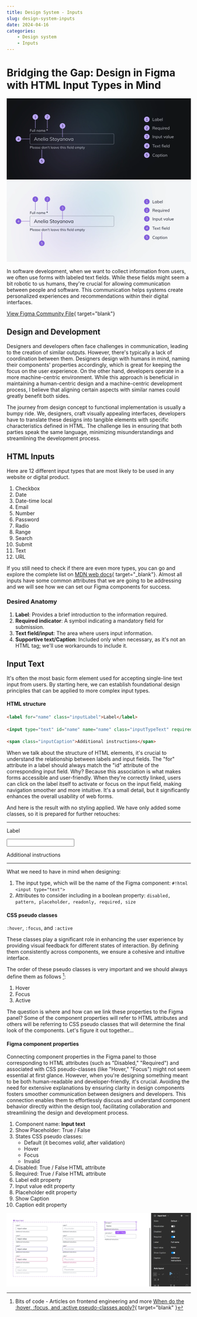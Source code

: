 ```yaml
---
title: Design System - Inputs
slug: design-system-inputs
date: 2024-04-16
categories: 
    - Design system
    - Inputs
---
```


# Bridging the Gap: Design in Figma with HTML Input Types in Mind

![Figma input type text anatomy](../../img/blog/input-type-text-anatomy-dark.webp#only-dark)
![Figma input type text anatomy](../../img/blog/input-type-text-anatomy-light.webp#only-light)

In software development, when we want to collect information from users, we often use forms with labeled text fields. While these fields might seem a bit robotic to us humans, they're crucial for allowing communication between people and software. This communication helps systems create personalized experiences and recommendations within their digital interfaces.

<!-- more -->

[View Figma Community File](https://www.figma.com/community/file/1365035881732469486/inputs){ target="blank"}

## Design and Development

Designers and developers often face challenges in communication, leading to the creation of similar outputs. However, there's typically a lack of coordination between them. Designers design with humans in mind, naming their components' properties accordingly, which is great for keeping the focus on the user experience. On the other hand, developers operate in a more machine-centric environment. While this approach is beneficial in maintaining a human-centric design and a machine-centric development process, I believe that aligning certain aspects with similar names could greatly benefit both sides.

The journey from design concept to functional implementation is usually a bumpy ride. We, designers, craft visually appealing interfaces, developers have to translate these designs into tangible elements with specific characteristics defined in HTML. The challenge lies in ensuring that both parties speak the same language, minimizing misunderstandings and streamlining the development process.

## HTML Inputs

Here are 12 different input types that are most likely to be used in any website or digital product. 

1. Checkbox
2. Date
3. Date-time local
4. Email
5. Number
6. Password
7. Radio
8. Range
9. Search
10. Submit
11. Text
12. URL 

If you still need to check if there are even more types, you can go and explore the complete list on [MDN web docs](https://developer.mozilla.org/en-US/docs/Web/HTML/Element/input/button){ target="_blank"}. Almost all inputs have some common attributes that we are going to be addressing and we will see how we can set our Figma components for success. 

### Desired Anatomy

1. **Label**: Provides a brief introduction to the information required.
2. **Required indicator**: A symbol indicating a mandatory field for submission.
3. **Text field/input**: The area where users input information.
4. **Supportive text/Caption**: Included only when necessary, as it's not an HTML tag; we'll use workarounds to include it.

## Input Text

It's often the most basic form element used for accepting single-line text input from users. By starting here, we can establish foundational design principles that can be applied to more complex input types.

#### HTML structure

``` html
<label for="name" class="inputLabel">Label</label> 

<input type="text" id="name" name="name" class="inputTypeText" required/>

<span class="inputCaption">Additional instructions</span>

``` 

When we talk about the structure of HTML elements, it's crucial to understand the relationship between labels and input fields. The "for" attribute in a label should always match the "id" attribute of the corresponding input field. Why? Because this association is what makes forms accessible and user-friendly. When they're correctly linked, users can click on the label itself to activate or focus on the input field, making navigation smoother and more intuitive. It's a small detail, but it significantly enhances the overall usability of web forms.

And here is the result with no styling applied. We have only added some classes, so it is prepared for further retouches:

<hr>

<div class="defaultForm">

<label for="name">Label</label> <br />

<input type="text" id="name" name="name" required/> <br />

<span>Additional instructions</span>

</div>

<hr>

What we need to have in mind when designing: 

1. The input type, which will be the name of the Figma component: `#!html <input type="text">`
2. Attributes to consider including in a boolean property: `disabled, pattern, placeholder, readonly, required, size`

#### CSS pseudo classes

`:hover`, `:focus`, and `:active` 

These classes play a significant role in enhancing the user experience by providing visual feedback for different states of interaction. By defining them consistently across components, we ensure a cohesive and intuitive interface.

The order of these pseudo classes is very important and we should always define them as follows [^1]: 

1. Hover
2. Focus
3. Active

[^1]: Bits of code - 
Articles on frontend engineering and more [When do the :hover, :focus, and :active pseudo-classes apply?](https://bitsofco.de/when-do-the-hover-focus-and-active-pseudo-classes-apply/){ target="blank" }

The question is where and how can we link these properties to the Figma panel? Some of the component properties will refer to HTML attributes and others will be referring to CSS pseudo classes that will determine the final look of the components. Let's figure it out together...

#### Figma component properties

Connecting component properties in the Figma panel to those corresponding to HTML attributes (such as "Disabled," "Required") and associated with CSS pseudo-classes (like "Hover," "Focus") might not seem essential at first glance. However, when you're designing something meant to be both human-readable and developer-friendly, it's crucial. Avoiding the need for extensive explanations by ensuring clarity in design components fosters smoother communication between designers and developers. This connection enables them to effortlessly discuss and understand component behavior directly within the design tool, facilitating collaboration and streamlining the design and development process.

1. Component name: **Input text**
2. Show Placeholder: True / False
3. States <span class="handnotes">CSS pseudo classes</span>: 
    - Default (it becomes *valid*, after validation)
    - Hover 
    - Focus 
    - Invalid 
4. Disabled: True / False <span class="handnotes">HTML attribute</span>
5. Required: True / False <span class="handnotes">HTML attribute</span>
6. Label edit property
7. Input value edit property
8. Placeholder edit property
9. Show Caption
10. Caption edit property

![Input Text Component's Propertiesin Figma](../../img/blog/Input-type-text-figma-properties.webp)